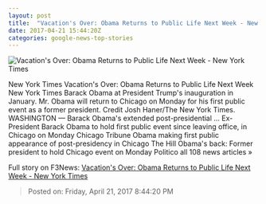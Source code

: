 ```yaml
---
layout: post
title:  "Vacation's Over: Obama Returns to Public Life Next Week - New York Times"
date: 2017-04-21 15:44:20Z
categories: google-news-top-stories
---
```


![Vacation's Over: Obama Returns to Public Life Next Week - New York Times](https://static01.nyt.com/images/2017/04/22/us/22obama/22obama-facebookJumbo.jpg)

New York Times Vacation's Over: Obama Returns to Public Life Next Week New York Times Barack Obama at President Trump's inauguration in January. Mr. Obama will return to Chicago on Monday for his first public event as a former president. Credit Josh Haner/The New York Times. WASHINGTON — Barack Obama's extended post-presidential ... Ex-President Barack Obama to hold first public event since leaving office, in Chicago on Monday Chicago Tribune Obama making first public appearance of post-presidency in Chicago The Hill Obama's back: Former president to hold Chicago event on Monday Politico all 108 news articles »


Full story on F3News: [Vacation's Over: Obama Returns to Public Life Next Week - New York Times](http://www.f3nws.com/n/Pr3gHB)

> Posted on: Friday, April 21, 2017 8:44:20 PM
